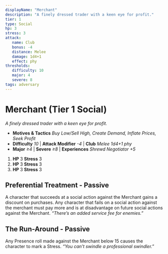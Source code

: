```yaml
---
displayName: "Merchant"
description: "A finely dressed trader with a keen eye for profit."
tier: 1
type: Social
hp: 3
stress: 3
attack:
   name: Club
   bonus: -4
   distance: Melee
   damage: 1d4+1
   effect: phy
thresholds:
   difficulty: 10
   major: 4
   severe: 8
tags: adversary
---
```

# Merchant (Tier 1 Social)
_A finely dressed trader with a keen eye for profit._

- **Motives & Tactics** _Buy Low/Sell High, Create Demand, Inflate Prices, Seek Profit_
- **Difficulty** _10_ | **Attack Modifier** _-4_ | **Club** _Melee 1d4+1 phy_
- **Major** _≥4_ | **Severe** _≥8_ | **Experiences** _Shrewd Negotiator +5_

1. **HP** 3
   **Stress** 3
2. **HP** 3
   **Stress** 3
3. **HP** 3
   **Stress** 3

## Preferential Treatment - Passive
A character that succeeds at a social action against the Merchant gains a discount on purchases. Any character that fails on a social action against the merchant must pay more and is at disadvantage on future social actions against the Merchant. _“There’s an added service fee for enemies.”_

## The Run-Around - Passive
Any Presence roll made against the Merchant below 15 causes the character to mark a Stress. _“You can’t swindle a professional swindler.”_
